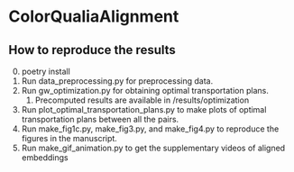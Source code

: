 # ColorQualiaAlignment

## How to reproduce the results
0. poetry install 
1. Run data_preprocessing.py for preprocessing data.
2. Run gw_optimization.py for obtaining optimal transportation plans.
   1. Precomputed results are available in /results/optimization
3. Run plot_optimal_transportation_plans.py to make plots of optimal transportation plans between all the pairs.
4. Run make_fig1c.py, make_fig3.py, and make_fig4.py to reproduce the figures in the manuscript.
5. Run make_gif_animation.py to get the supplementary videos of aligned embeddings